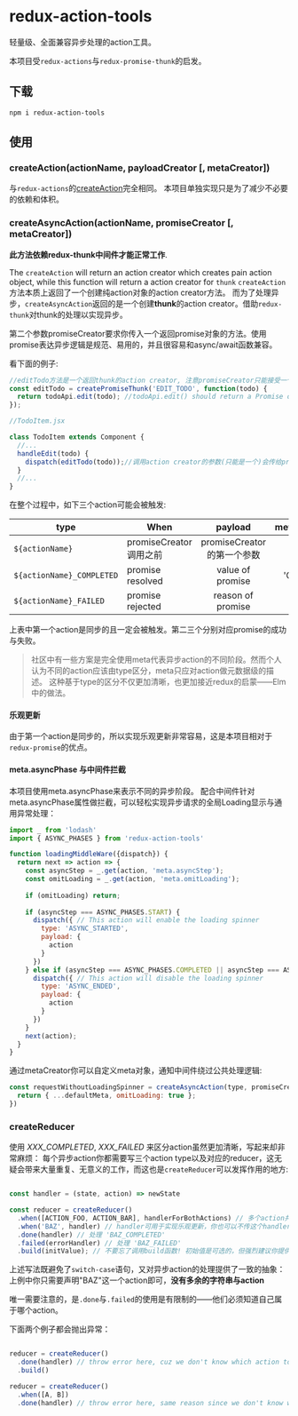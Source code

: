 # redux-action-tools

轻量级、全面兼容异步处理的action工具。

本项目受`redux-actions`与`redux-promise-thunk`的启发。

## 下载
`npm i redux-action-tools`

## 使用

### createAction(actionName, payloadCreator [, metaCreator])

与`redux-actions`的[createAction](https://github.com/acdlite/redux-actions#createactiontype-payloadcreator--identity-metacreator)完全相同。
本项目单独实现只是为了减少不必要的依赖和体积。

### createAsyncAction(actionName, promiseCreator [, metaCreator])

**此方法依赖redux-thunk中间件才能正常工作**.

The `createAction` will return an action creator which creates pain action object, while this function will return a action creator for `thunk`
`createAction`方法本质上返回了一个创建纯action对象的action creator方法。
而为了处理异步，`createAsyncAction`返回的是一个创建**thunk**的action creator。借助`redux-thunk`对thunk的处理以实现异步。

第二个参数promiseCreator要求你传入一个返回promise对象的方法。使用promise表达异步逻辑是规范、易用的，并且很容易和async/await函数兼容。

看下面的例子:

```js
//editTodo方法是一个返回thunk的action creator, 注意promiseCreator只能接受一个参数
const editTodo = createPromiseThunk('EDIT_TODO', function(todo) {
  return todoApi.edit(todo); //todoApi.edit() should return a Promise object;
});

//TodoItem.jsx

class TodoItem extends Component {
  //...
  handleEdit(todo) {
    dispatch(editTodo(todo));//调用action creator的参数(只能是一个)会传给promiseCreator
  }
  //...
}
```

在整个过程中，如下三个action可能会被触发:

|     type           | When         |  payload  | meta.asyncPhase    |
| --------           |  -----      | :----:    | :----:  |
| `${actionName}` | promiseCreator调用之前 | promiseCreator的第一个参数 | 'START' |
| `${actionName}_COMPLETED` | promise resolved | value of promise | 'COMPLETED' |
| `${actionName}_FAILED` | promise rejected | reason of promise | 'FAILED' |

上表中第一个action是同步的且一定会被触发。第二三个分别对应promise的成功与失败。

>社区中有一些方案是完全使用meta代表异步action的不同阶段。然而个人认为不同的action应该由type区分，meta只应对action做元数据级的描述。
这种基于type的区分不仅更加清晰，也更加接近redux的启蒙——Elm中的做法。

#### 乐观更新
由于第一个action是同步的，所以实现乐观更新非常容易，这是本项目相对于`redux-promise`的优点。

#### meta.asyncPhase 与中间件拦截
本项目使用meta.asyncPhase来表示不同的异步阶段。
配合中间件针对meta.asyncPhase属性做拦截，可以轻松实现异步请求的全局Loading显示与通用异常处理：

```js
import _ from 'lodash'
import { ASYNC_PHASES } from 'redux-action-tools'

function loadingMiddleWare({dispatch}) {
  return next => action => {
    const asyncStep = _.get(action, 'meta.asyncStep');
    const omitLoading = _.get(action, 'meta.omitLoading');
    
    if (omitLoading) return;
    
    if (asyncStep === ASYNC_PHASES.START) {
      dispatch({ // This action will enable the loading spinner
        type: 'ASYNC_STARTED',
        payload: {
          action
        }
      })
    } else if (asyncStep === ASYNC_PHASES.COMPLETED || asyncStep === ASYNC_PHASES.FAILED) {
      dispatch({ // This action will disable the loading spinner
        type: 'ASYNC_ENDED',
        payload: {
          action
        }
      })
    }
    next(action);
  }
}

```

通过metaCreator你可以自定义meta对象，通知中间件绕过公共处理逻辑: 

```js
const requestWithoutLoadingSpinner = createAsyncAction(type, promiseCreator, (payload, defaultMeta) => {
  return { ...defaultMeta, omitLoading: true };
})
```


### createReducer

使用 *XXX_COMPLETED*, *XXX_FAILED* 来区分action虽然更加清晰，写起来却非常麻烦：
每个异步action你都需要写三个action type以及对应的reducer，这无疑会带来大量重复、无意义的工作，而这也是`createReducer`可以发挥作用的地方:


 ```js

 const handler = (state, action) => newState 

 const reducer = createReducer()
   .when([ACTION_FOO, ACTION_BAR], handlerForBothActions) // 多个action共用一个处理逻辑
   .when('BAZ', handler) // handler可用于实现乐观更新，你也可以不传这个handler
   .done(handler) // 处理 'BAZ_COMPLETED'
   .failed(errorHandler) // 处理 'BAZ_FAILED'
   .build(initValue); // 不要忘了调用build函数! 初始值是可选的，但强烈建议你提供初始值
 ```

上述写法既避免了`switch-case`语句，又对异步action的处理提供了一致的抽象：
上例中你只需要声明"BAZ"这一个action即可，**没有多余的字符串与action**

唯一需要注意的，是`.done`与`.failed`的使用是有限制的——他们必须知道自己属于哪个action。

下面两个例子都会抛出异常：

 ```js

 reducer = createReducer()
   .done(handler) // throw error here, cuz we don't know which action to handle
   .build()

 reducer = createReducer()
   .when([A, B])
   .done(handler) // throw error here, same reason since we don't know which one you mean

 ```


